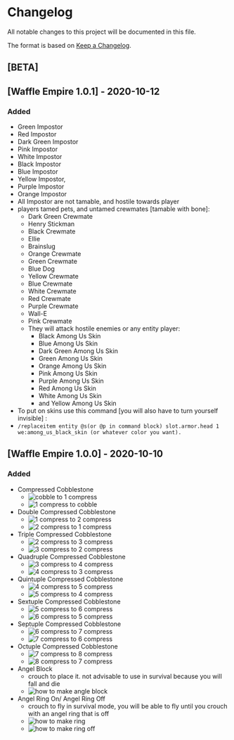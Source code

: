
# Changelog
All notable changes to this project will be documented in this file.

The format is based on [Keep a Changelog](https://keepachangelog.com/en/1.0.0/).

## [BETA]

## [Waffle Empire 1.0.1] - 2020-10-12
### Added
- Green Impostor
- Red Impostor
- Dark Green Impostor
- Pink Impostor
- White Impostor
- Black Impostor
- Blue Impostor
- Yellow Impostor, 
- Purple Impostor
- Orange Impostor 
- All Impostor are not tamable, and hostile towards player
- players tamed pets, and untamed crewmates [tamable with bone]:
	-  Dark Green Crewmate
	- Henry Stickman
	- Black Crewmate
	- Ellie
	- Brainslug
	- Orange Crewmate
	- Green Crewmate
	- Blue Dog
	- Yellow Crewmate
	- Blue Crewmate
	- White Crewmate
	- Red Crewmate
	- Purple Crewmate
	- Wall-E
	- Pink Crewmate
	- They will attack hostile enemies or any entity player:
		- Black Among Us Skin
		- Blue Among Us Skin
		- Dark Green Among Us Skin
		- Green Among Us Skin
		- Orange Among Us Skin
		- Pink Among Us Skin
		- Purple Among Us Skin
		- Red Among Us Skin
		- White Among Us Skin
		- and Yellow Among Us Skin 
- To put on skins use this command [you will also have to turn yourself invisible] : 
- ``
/replaceitem entity @s(or @p in command block) slot.armor.head 1 we:among_us_black_skin (or whatever color you want). 
``

## [Waffle Empire 1.0.0] - 2020-10-10
### Added
- Compressed Cobblestone
    - ![cobble to 1 compress](images\recipes\cc\cc0.1.png)
    - ![1 compress to cobble](images\recipes\cc\cc1.0.png)
- Double Compressed Cobblestone
    - ![1 compress to 2 compress](images\recipes\cc\cc1.2.png)
    - ![2 compress to 1 compress](images\recipes\cc\cc2.1.png)
- Triple Compressed Cobblestone
    - ![2 compress to 3 compress](images\recipes\cc\cc2.3.png)
    - ![3 compress to 2 compress](images\recipes\cc\cc3.2.png)
- Quadruple Compressed Cobblestone
    - ![3 compress to 4 compress](images\recipes\cc\cc3.4.png)
    - ![4 compress to 3 compress](images\recipes\cc\cc4.3.png)
- Quintuple Compressed Cobblestone
    - ![4 compress to 5 compress](images\recipes\cc\cc4.5.png)
    - ![5 compress to 4 compress](images\recipes\cc\cc5.4.png)
- Sextuple Compressed Cobblestone
    - ![5 compress to 6 compress](images\recipes\cc\cc5.6.png)
    - ![6 compress to 5 compress](images\recipes\cc\cc6.5.png)
- Septuple Compressed Cobblestone
    - ![6 compress to 7 compress](images\recipes\cc\cc6.7.png)
    - ![7 compress to 6 compress](images\recipes\cc\cc7.6.png)
- Octuple Compressed Cobblestone
    - ![7 compress to 8 compress](images\recipes\cc\cc7.8.png)
    - ![8 compress to 7 compress](images\recipes\cc\cc8.7.png)
- Angel Block
	- crouch to place it. not advisable to use in survival because you will fall and die
	- ![how to make angle block](images\recipes\angel_ring\block.png)
- Angel Ring On/ Angel Ring Off
	- crouch to fly in survival mode, you will be able to fly until you crouch with an angel ring that is off
	- ![how to make ring](images\recipes\angel_ring\ring.png)
	- ![how to make ring off](images\recipes\angel_ring\ring_off.png)

